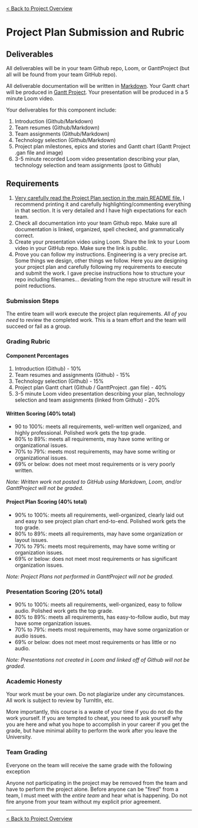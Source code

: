 [< Back to Project Overview](README.md#project-plan)

# Project Plan Submission and Rubric

## Deliverables

All deliverables will be in your team Github repo, Loom, or GanttProject (but all will be found from your team GitHub repo).

All deliverable documentation will be written in [Markdown](https://www.markdownguide.org/getting-started/). Your Gantt chart will be produced in [Gantt Project](https://www.ganttproject.biz/). Your presentation will be produced in a 5 minute Loom video.

Your deliverables for this component include:

1.  Introduction (Github/Markdown)
2.  Team resumes (Github/Markdown)
3.  Team assignments (Github/Markdown)
4.  Technology selection (Github/Markdown)
5.  Project plan milestones, epics and stories and Gantt chart (Gantt Project .gan file and image)
6.  3-5 minute recorded Loom video presentation describing your plan, technology selection and team assignments (post to Github)

## Requirements

1.  [Very carefully read the Project Plan section in the main README file.](README.md#project-plan) 
    I recommend printing it and carefully highlighting/commenting everything in that section. It is very detailed and I have high expectations for each team.
2.  Check all documentation into your team Github repo. Make sure all documentation is linked, organized, spell checked, and grammatically correct.
3.  Create your presentation video using Loom. Share the link to your Loom video in your GitHub repo. Make sure the link is public.
4.  Prove you can follow my instructions. Engineering is a very precise art. Some things we design, other things we follow. Here you are designing your project plan and carefully following my requirements to execute and submit the work. I gave precise instructions how to structure your repo including filenames... deviating from the repo structure will result in point reductions.

### Submission Steps

The entire team will work execute the project plan requirements. *All of you need* to review the completed work. This is a team effort and the team will succeed or fail as a group.

### Grading Rubric

#### Component Percentages

1.  Introduction (Github) - 10%
2.  Team resumes and assignments (Github) - 15%
3.  Technology selection (Github) - 15%
4.  Project plan Gantt chart (Github / GanttProject .gan file) - 40%
5.  3-5 minute Loom video presentation describing your plan, technology selection and team assignments (linked from Github) - 20%

#### Written Scoring (40% total)

-  90 to 100%: meets all requirements, well-written well organized, and highly professional. Polished work gets the top grade.
-  80% to 89%: meets all requirements, may have some writing or organizational issues.
-  70% to 79%: meets most requirements, may have some writing or organizational issues.
-  69% or below: does not meet most requirements or is very poorly written.

*Note: Written work not posted to GitHub using Markdown, Loom, and/or GanttProject will not be graded.*

#### Project Plan Scoring (40% total)

-  90% to 100%: meets all requirements, well-organized, clearly laid out and easy to see project plan chart end-to-end. Polished work gets the top grade.
-  80% to 89%: meets all requirements, may have some organization or layout issues.
-  70% to 79%: meets most requirements, may have some writing or organization issues.
-  69% or below: does not meet most requirements or has significant organization issues.

*Note: Project Plans not performed in GanttProject will not be graded.*

### Presentation Scoring (20% total)

-  90% to 100%: meets all requirements, well-organized, easy to follow audio. Polished work gets the top grade.
-  80% to 89%: meets all requirements, has easy-to-follow audio, but may have some organization issues.
-  70% to 79%: meets most requirements, may have some organization or audio issues.
-  69% or below: does not meet most requirements or has little or no audio.

*Note: Presentations not created in Loom and linked off of Github will not be graded.*

### Academic Honesty

Your work must be your own. Do not plagiarize under any circumstances. All work is subject to review by TurnItIn, etc.

More importantly, this course is a waste of your time if you do not do the work yourself. If you are tempted to cheat, you need to ask yourself why you are here and what you hope to accomplish in your career if you get the grade, but have minimal ability to perform the work after you leave the University.

### Team Grading

Everyone on the team will receive the same grade with the following exception

Anyone not participating in the project may be removed from the team and have to perform the project alone. Before anyone can be "fired" from a team, I must meet with the *entire team* and hear what is happening. Do not fire anyone from your team without my explicit prior agreement.

---

[< Back to Project Overview](README.md#project-plan)

